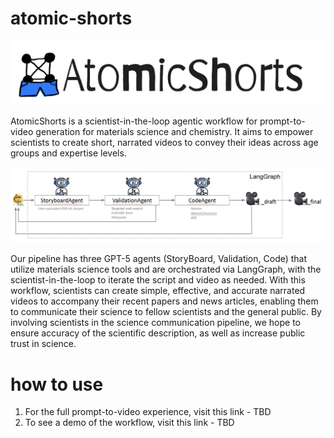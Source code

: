 # atomic-shorts
![Logo](images/logo.png)

AtomicShorts is a scientist-in-the-loop agentic workflow for prompt-to-video generation for materials science and chemistry. It aims to empower scientists to create short, narrated videos to convey their ideas across age groups and expertise levels. 

![Workflow](images/workflow.png)

Our pipeline has three GPT-5 agents (StoryBoard, Validation, Code) that utilize materials science tools and are orchestrated via LangGraph, with the scientist-in-the-loop to iterate the script and video as needed. With this workflow, scientists can create simple, effective, and accurate narrated videos to accompany their recent papers and news articles, enabling them to communicate their science to fellow scientists and the general public. By involving scientists in the science communication pipeline, we hope to ensure accuracy of the scientific description, as well as increase public trust in science. 

# how to use
1. For the full prompt-to-video experience, visit this link - TBD
2. To see a demo of the workflow, visit this link - TBD
